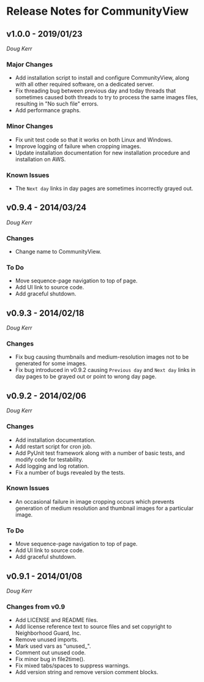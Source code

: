 # Release Notes for CommunityView #

## v1.0.0 - 2019/01/23
_Doug Kerr_

### Major Changes

- Add installation script to install and configure CommunityView, along with
all other required software, on a dedicated server.
- Fix threading bug between previous day and today threads that sometimes
caused both threads to try to process the same images files, resulting
in "No such file" errors.
- Add performance graphs.

### Minor Changes

- Fix unit test code so that it works on both Linux and Windows.
- Improve logging of failure when cropping images.
- Update installation documentation for new installation procedure and
installation on AWS.

### Known Issues

* The `Next day` links in day pages are sometimes incorrectly grayed out.

## v0.9.4 - 2014/03/24 ##
_Doug Kerr_

### Changes

* Change name to CommunityView.

### To Do

* Move sequence-page navigation to top of page.
* Add UI link to source code.
* Add graceful shutdown.

## v0.9.3 - 2014/02/18 ##
_Doug Kerr_

### Changes

* Fix bug causing thumbnails and medium-resolution images not to be generated for some images.
* Fix bug introduced in v0.9.2 causing `Previous day` and `Next day` links in day pages to be grayed out or point to wrong day page.

## v0.9.2 - 2014/02/06
_Doug Kerr_

### Changes

* Add installation documentation.
* Add restart script for cron job.
* Add PyUnit test framework along with a number of basic tests, and modify code for testability.
* Add logging and log rotation.
* Fix a number of bugs revealed by the tests.

### Known Issues

* An occasional failure in image cropping occurs which prevents generation of medium resolution and thumbnail images for a particular image.

### To Do

* Move sequence-page navigation to top of page.
* Add UI link to source code.
* Add graceful shutdown.


## v0.9.1 - 2014/01/08
_Doug Kerr_

###  Changes from v0.9

* Add LICENSE and README files.
* Add license reference text to source files and set copyright to Neighborhood Guard, Inc.
* Remove unused imports.
* Mark used vars as "unused_".
* Comment out unused code.
* Fix minor bug in file2time().
* Fix mixed tabs/spaces to suppress warnings.
* Add version string and remove version comment blocks.
